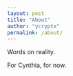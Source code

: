 ```yaml
---
layout: post
title: "About"
author: "ycryptx"
permalink: /about/
---
```

Words on reality.

For Cynthia, for now.
